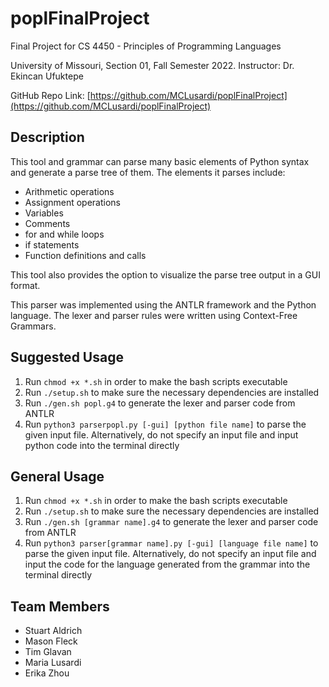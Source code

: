 # poplFinalProject
Final Project for CS 4450 - Principles of Programming Languages

University of Missouri, Section 01, Fall Semester 2022. Instructor: Dr. Ekincan Ufuktepe

GitHub Repo Link: [https://github.com/MCLusardi/poplFinalProject](https://github.com/MCLusardi/poplFinalProject)

## Description
This tool and grammar can parse many basic elements of Python syntax and generate a parse tree of them. The elements it parses include:
- Arithmetic operations
- Assignment operations
- Variables
- Comments
- for and while loops
- if statements
- Function definitions and calls

This tool also provides the option to visualize the parse tree output in a GUI format.

This parser was implemented using the ANTLR framework and the Python language. The lexer and parser rules were written using Context-Free Grammars.

## Suggested Usage
1. Run `chmod +x *.sh` in order to make the bash scripts executable
2. Run `./setup.sh` to make sure the necessary dependencies are installed
3. Run `./gen.sh popl.g4` to generate the lexer and parser code from ANTLR
4. Run `python3 parserpopl.py [-gui] [python file name]` to parse the given input file. Alternatively, do not specify an input file and input python code into the terminal directly

## General Usage
1. Run `chmod +x *.sh` in order to make the bash scripts executable
2. Run `./setup.sh` to make sure the necessary dependencies are installed
3. Run `./gen.sh [grammar name].g4` to generate the lexer and parser code from ANTLR
4. Run `python3 parser[grammar name].py [-gui] [language file name]` to parse the given input file. Alternatively, do not specify an input file and input the code for the language generated from the grammar into the terminal directly

## Team Members
- Stuart Aldrich
- Mason Fleck
- Tim Glavan
- Maria Lusardi
- Erika Zhou
